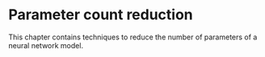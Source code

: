 # Parameter count reduction #

This chapter contains techniques to reduce the number of parameters of a neural network model. 

